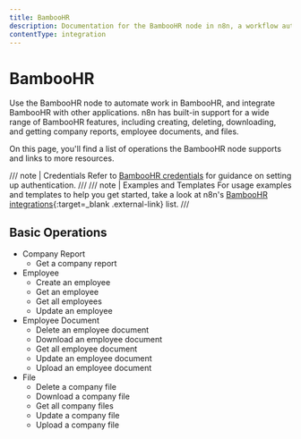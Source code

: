 ```yaml
---
title: BambooHR
description: Documentation for the BambooHR node in n8n, a workflow automation platform. Includes details of operations and configuration, and links to examples and credentials information.
contentType: integration
---
```


# BambooHR

Use the BambooHR node to automate work in BambooHR, and integrate BambooHR with other applications. n8n has built-in support for a wide range of BambooHR features, including creating, deleting, downloading, and getting company reports, employee documents, and files.

On this page, you'll find a list of operations the BambooHR node supports and links to more resources.

/// note | Credentials
Refer to [BambooHR credentials](/integrations/builtin/credentials/bamboohr/) for guidance on setting up authentication. 
///
/// note | Examples and Templates
For usage examples and templates to help you get started, take a look at n8n's [BambooHR integrations](https://n8n.io/integrations/bamboohr/){:target=_blank .external-link} list.
///


## Basic Operations

* Company Report
    * Get a company report
* Employee
    * Create an employee
    * Get an employee
    * Get all employees
    * Update an employee
* Employee Document
    * Delete an employee document
    * Download an employee document
    * Get all employee document
    * Update an employee document
    * Upload an employee document
* File
    * Delete a company file
    * Download a company file
    * Get all company files
    * Update a company file
    * Upload a company file

